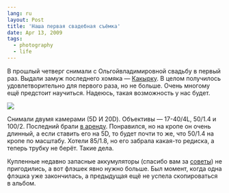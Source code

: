 ```yaml
---
lang: ru
layout: Post
title: 'Наша первая свадебная съёмка'
date: Apr 13, 2009
tags:
  - photography
  - life
---
```


В прошлый четверг снимали с Ольгойвладимировной свадьбу в первый раз. Выдали замуж последнего хомяка — [Какырку](http://kakirka.livejournal.com/). В целом получилось удовлетворительно для первого раза, но не больше. Очень многому ещё предстоит научиться. Надеюсь, такая возможность у нас будет.

![](/images/blog/2009-04-09-5D-3830-Artem-Sapegin.jpg)

Снимали двумя камерами (5D И 20D). Объективы — 17-40/4L, 50/1.4 и 100/2. Последний брали [в аренду](http://rentaphoto.ru/ 'Фотопрокат'). Понравился, но на кропе он очень длинный, а если ставить его на 5D, то будет почти то же, что 50/1.4 на кропе по масштабу. Хотели 85/1.8, но его забрала какая-то редиска, а теперь трубку не берёт. Такие дела.

Купленные недавно запасные аккумуляторы (спасибо вам за [советы](/blog/3347 'Запасные аккумуляторы для камеры')) не пригодились, а вот флэшек явно нужно больше. Был момент, когда одна флэшка уже закончилась, а предыдущая ещё не успела скопироваться в альбом.
